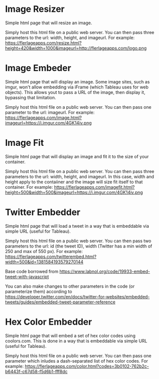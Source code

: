 # Image Resizer
Simple html page that will resize an image.

Simply host this html file on a public web server. You can then pass three parameters to the url: width, height, and imageurl. For example: https://flerlageapps.com/resize.html?height=420&width=1000&imageurl=http://flerlageapps.com/logo.png

# Image Embeder
Simple html page that will display an image. Some image sites, such as imgur, won't allow embedding via iFrame (which Tableau uses for web objects). This allows yout to pass a URL of the image, then display it, bypassing that limitation.

Simply host this html file on a public web server. You can then pass one parameter to the url: imageurl. For example: https://flerlageapps.com/image.html?imageurl=https://i.imgur.com/4GK14iv.png

# Image Fit
Simple html page that will display an image and fit it to the size of your container.

Simply host this html file on a public web server. You can then pass three parameters to the url: width, height, and imageurl. In this case, width and height apply to the contaiiner and the image will size fit itself to that container. For example: https://flerlageapps.com/imagefit.html?height=500&width=500&imageurl=https://i.imgur.com/4GK14iv.png

# Twitter Embedder
Simple html page that will load a tweet in a way that is embeddable via simple URL (useful for Tableau).

Simply host this html file on a public web server. You can then pass two parameters to the url: id (the tweet ID), width (Twitter has a min width of 250 and max of 550 px). For example: https://flerlageapps.com/twitterembed.html?width=500&id=1381584193579270144

Base code borrowed from https://www.labnol.org/code/19933-embed-tweet-with-javascript

You can also make changes to other parameters in the code (or parameterize them) according to https://developer.twitter.com/en/docs/twitter-for-websites/embedded-tweets/guides/embedded-tweet-parameter-reference


# Hex Color Embedder
Simple html page that will embed a set of hex color codes using coolors.com. This is done in a way that is embeddable via simple URL (useful for Tableau).

Simply host this html file on a public web server. You can then pass one parameter which inludes a dash-separated list of hex color codes. For example: https://flerlageapps.com/color.html?codes=3b0102-762b2c-b6443f-c67d58-f5d6b1-fff8dc
